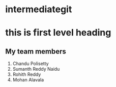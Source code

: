 # intermediategit
# this is first level heading
## My team members
1. Chandu Polisetty
2. Sumanth Reddy Naidu
3. Rohith Reddy
4. Mohan Alavala

